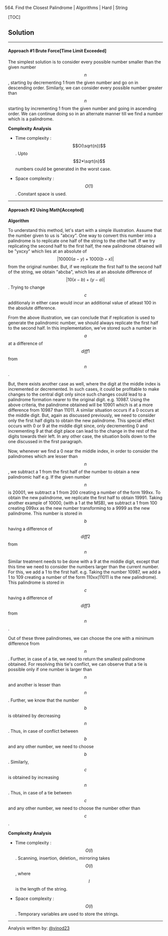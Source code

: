 564. Find the Closest Palindrome | Algorithms | Hard | String

[TOC]

## Solution

---
#### Approach #1 Brute Force[Time Limit Exceeded]

The simplest solution is to consider every possible number smaller than the given number $$n$$, starting by decrementing 1 from the given number and go on in descending order. Similarly, we can consider every possible number greater than $$n$$ starting by incrementing 1 from the given number and going in ascending order. We can continue doing so in an alternate manner till we find a number which is a palindrome.



**Complexity Analysis**

* Time complexity : $$O(\sqrt{n})$$. Upto $$2*\sqrt{n}$$ numbers could be generated in the worst case.

* Space complexity : $$O(1)$$. Constant space is used.

---

#### Approach #2 Using Math[Accepted]

**Algorithm**

To understand this method, let's start with a simple illustration. Assume that the number given to us is "abcxy". One way to convert this number into a palindrome is to replicate one half of the string to the other half. If we try replicating the second half to the first half, the new palindrome obtained will be "yxcxy" which lies at an absolute of $$\left|10000(a-y) + 1000(b-x)\right|$$ from the original number. But, if we replicate the first half to the second half of the string, we obtain "abcba", which lies at an absolute difference of $$\left|10(x-b) + (y-a)\right|$$. Trying to change $$c$$ additionaly in either case would incur an additional value of atleast 100 in the absolute difference.

From the above illustration, we can conclude that if replication is used to generate the palindromic number, we should always replicate the first half to the second half. In this implementation, we've stored such a number in $$a$$ at a difference of $$diff1$$ from $$n$$.

But, there exists another case as well, where the digit at the middle index is incremented or decremented. In such cases, it could be profitable to make changes to the central digit only since such changes could lead to a palindrome formation nearer to the original digit. e.g. 10987. Using the above criteria, the palindrome obtained will be 10901 which is at a more difference from 10987 than 11011. A similar situation occurs if a 0 occurs at the middle digit. But, again as discussed previously, we need to consider only the first half digits to obtain the new palindrome. This special effect occurs with 0 or 9 at the middle digit since, only decrementing 0 and incrementing 9 at that digit place can lead to the change in the rest of the digits towards their left. In any other case, the situation boils down to the one discussed in the first paragraph.

Now, whenever we find a 0 near the middle index, in order to consider the palindromes which are lesser than $$n$$, we subtract a 1 from the first half of the number to obtain a new palindromic half e.g. If the given number $$n$$ is 20001, we subtract a 1 from 200 creating a number of the form 199xx. To obtain the new palindrome, we replicate the first half to obtain 19991. Taking another example of  10000, (with a 1 at the MSB), we subtract a 1 from 100 creating 099xx as the new number transforming to a 9999 as the new palindrome. This number is stored in $$b$$ having a difference of $$diff2$$ from $$n$$

Similar treatment needs to be done with a 9 at the middle digit, except that this time we need to consider the numbers larger than the current number. For this, we add a 1 to the first half. e.g. Taking the number 10987, we add a 1 to 109 creating a number of the form 110xx(11011 is the new palindrome). This palindrome is stored in $$c$$ having a difference of $$diff3$$ from $$n$$.

Out of these three palindromes, we can choose the one with a minimum difference from $$n$$. Further, in case of a tie, we need to return the smallest palindrome obtained. For resolving this tie's conflict, we can observe that a tie is possible only if one number is larger than $$n$$ and another is lesser than $$n$$. Further, we know that the number $$b$$ is obtained by decreasing $$n$$. Thus, in case of conflict between $$b$$ and any other number, we need to choose $$b$$. Similarly, $$c$$ is obtained by increasing $$n$$. Thus, in case of a tie between $$c$$ and any other number, we need to choose the number other than $$c$$.





**Complexity Analysis**

* Time complexity : $$O(l)$$. Scanning, insertion, deletion,, mirroring takes $$O(l)$$, where $$l$$ is the length of the string.

* Space complexity : $$O(l)$$. Temporary variables are used to store the strings.

---

Analysis written by: [@vinod23](https://leetcode.com/vinod23)
